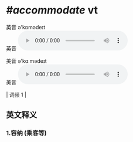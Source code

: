 # ***\#accommodate*** vt
英音 ə'kɒmədeɪt  
英音
<audio src="./media/accommodate1.aac" controls="controls"></audio>

美音 ə'kɑːmədeɪt  
美音
<audio src="./media/accommodate2.aac" controls="controls"></audio>



| 词频 1 |  

英文释义
---
### 1.**容纳 (乘客等)**  


